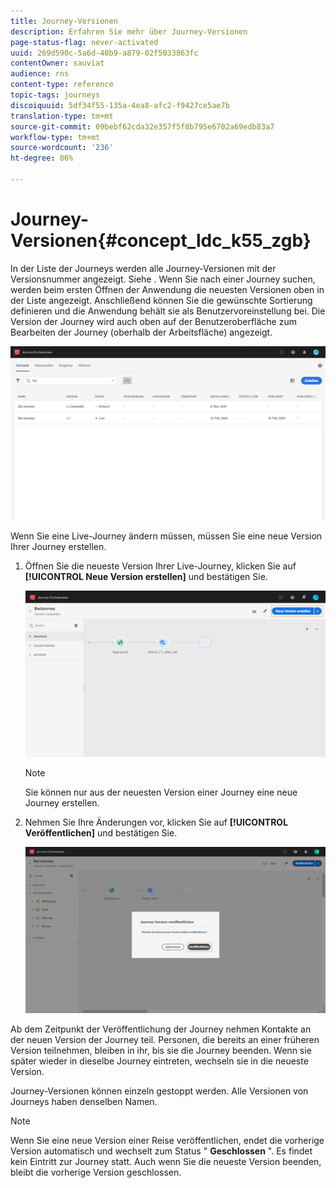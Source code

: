 ```yaml
---
title: Journey-Versionen
description: Erfahren Sie mehr über Journey-Versionen
page-status-flag: never-activated
uuid: 269d590c-5a6d-40b9-a879-02f5033863fc
contentOwner: sauviat
audience: rns
content-type: reference
topic-tags: journeys
discoiquuid: 5df34f55-135a-4ea8-afc2-f9427ce5ae7b
translation-type: tm+mt
source-git-commit: 09bebf62cda32e357f5f8b795e6702a69edb83a7
workflow-type: tm+mt
source-wordcount: '236'
ht-degree: 86%

---
```



# Journey-Versionen{#concept_ldc_k55_zgb}

In der Liste der Journeys werden alle Journey-Versionen mit der Versionsnummer angezeigt. Siehe [](../building-journeys/using-the-journey-designer.md). Wenn Sie nach einer Journey suchen, werden beim ersten Öffnen der Anwendung die neuesten Versionen oben in der Liste angezeigt. Anschließend können Sie die gewünschte Sortierung definieren und die Anwendung behält sie als Benutzervoreinstellung bei. Die Version der Journey wird auch oben auf der Benutzeroberfläche zum Bearbeiten der Journey (oberhalb der Arbeitsfläche) angezeigt.

![](../assets/journeyversions1.png)

Wenn Sie eine Live-Journey ändern müssen, müssen Sie eine neue Version Ihrer Journey erstellen.

1. Öffnen Sie die neueste Version Ihrer Live-Journey, klicken Sie auf **[!UICONTROL Neue Version erstellen]** und bestätigen Sie.

   ![](../assets/journeyversions2.png)

   >[!NOTE]
   >
   >Sie können nur aus der neuesten Version einer Journey eine neue Journey erstellen.

1. Nehmen Sie Ihre Änderungen vor, klicken Sie auf **[!UICONTROL Veröffentlichen]** und bestätigen Sie.

   ![](../assets/journeyversions3.png)

Ab dem Zeitpunkt der Veröffentlichung der Journey nehmen Kontakte an der neuen Version der Journey teil. Personen, die bereits an einer früheren Version teilnehmen, bleiben in ihr, bis sie die Journey beenden. Wenn sie später wieder in dieselbe Journey eintreten, wechseln sie in die neueste Version.

Journey-Versionen können einzeln gestoppt werden. Alle Versionen von Journeys haben denselben Namen.

>[!NOTE]
>
>Wenn Sie eine neue Version einer Reise veröffentlichen, endet die vorherige Version automatisch und wechselt zum Status &quot; **Geschlossen** &quot;. Es findet kein Eintritt zur Journey statt. Auch wenn Sie die neueste Version beenden, bleibt die vorherige Version geschlossen.

